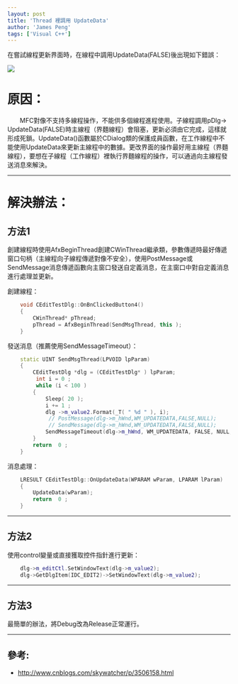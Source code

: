 ```yaml
---
layout: post
title: 'Thread 裡調用 UpdateData'
author: 'James Peng'
tags: ['Visual C++']
---
```



在嘗試線程更新界面時，在線程中調用UpdateData(FALSE)後出現如下錯誤：

![](http://i.imgur.com/rVSAYNX.png)

# 原因： #

　　MFC對像不支持多線程操作，不能供多個線程進程使用。子線程調用pDlg-> UpdateData(FALSE)時主線程（界麵線程）會阻塞，更新必須由它完成，這樣就形成死鎖。UpdateData()函數屬於CDialog類的保護成員函數，在工作線程中不能使用UpdateData來更新主線程中的數據。更改界面的操作最好用主線程（界麵線程），要想在子線程（工作線程）裡執行界麵線程的操作，可以通過向主線程發送消息來解決。


----------

# 解決辦法： #

## 方法1 ##

創建線程時使用AfxBeginThread創建CWinThread繼承類，參數傳遞時最好傳遞窗口句柄（主線程向子線程傳遞對像不安全），使用PostMessage或SendMessage消息傳遞函數向主窗口發送自定義消息，在主窗口中對自定義消息進行處理並更新。

創建線程：

~~~cpp
    void CEditTestDlg::OnBnClickedButton4()
    { 
	    CWinThread* pThread;
	    pThread = AfxBeginThread(SendMsgThread, this );
    }
~~~

發送消息（推薦使用SendMessageTimeout）：


~~~cpp
    static UINT SendMsgThread(LPVOID lpParam)
    {
	    CEditTestDlg *dlg = (CEditTestDlg* ) lpParam;
	     int i = 0 ;
	     while (i < 100 )
	    {
		    Sleep( 20 );
		    i += 1 ;
		    dlg ->m_value2.Format(_T( " %d " ), i);
		     // PostMessage(dlg->m_hWnd,WM_UPDATEDATA,FALSE,NULL);
		     // SendMessage(dlg->m_hWnd,WM_UPDATEDATA,FALSE,NULL); 
		    SendMessageTimeout(dlg->m_hWnd, WM_UPDATEDATA, FALSE, NULL, SMTO_BLOCK, 1000 , NULL);
	    }
	    return  0 ;
    }
~~~

消息處理：

~~~cpp
    LRESULT CEditTestDlg::OnUpdateData(WPARAM wParam, LPARAM lParam)
    {
	    UpdateData(wParam);
	    return  0 ;
    }
~~~


----------

## 方法2 ##

使用control變量或直接獲取控件指針進行更新：

~~~cpp
    dlg->m_editCtl.SetWindowText(dlg->m_value2);
    dlg->GetDlgItem(IDC_EDIT2)->SetWindowText(dlg->m_value2);
~~~

----------

## 方法3 ##

最簡單的辦法，將Debug改為Release正常運行。

----------

## 參考: ##

- http://www.cnblogs.com/skywatcher/p/3506158.html
